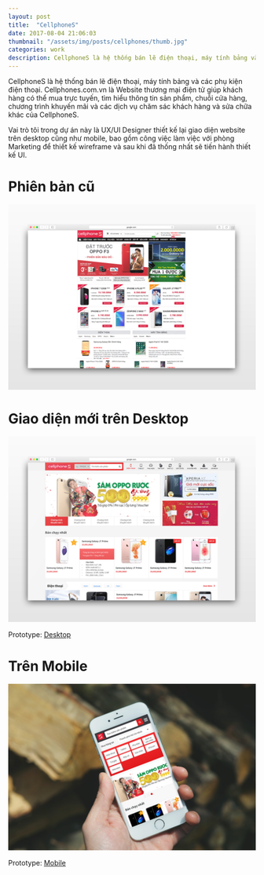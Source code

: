 ```yaml
---
layout: post
title:  "CellphoneS"
date: 2017-08-04 21:06:03
thumbnail: "/assets/img/posts/cellphones/thumb.jpg"
categories: work
description: CellphoneS là hệ thống bán lẽ điện thoại, máy tính bảng và các phụ kiện điện thoại. 
---
```

CellphoneS là hệ thống bán lẽ điện thoại, máy tính bảng và các phụ kiện điện thoại. 
Cellphones.com.vn là Website thương mại điện tử giúp khách hàng có thể mua trực tuyến, tìm hiểu thông tin sản phẩm, chuỗi cửa hàng, chương trình khuyến mãi và các dịch vụ chăm sác khách hàng và sửa chữa khác của CellphoneS.

Vai trò tôi trong dự án này là UX/UI Designer thiết kế lại giao diện website trên desktop cũng như mobile, bao gồm công việc làm việc với phòng Marketing để thiết kế wireframe và sau khi đã thống nhất sẽ tiến hành thiết kế UI.

# Phiên bản cũ

![Giao diện cũ](/assets/img/posts/cellphones/old-version-mockup.jpg)

# Giao diện mới trên Desktop

![Giao mới trên Desktop](/assets/img/posts/cellphones/new-design-desktop-mockup.jpg)

Prototype: [Desktop](https://marvelapp.com/353e08f)

# Trên Mobile

![Giao mới trên Mobile](/assets/img/posts/cellphones/new-design-mobile-mockup.jpg)

Prototype: [Mobile](https://marvelapp.com/58chjh7)



